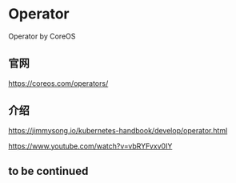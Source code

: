 # Operator
Operator by CoreOS



##  官网

https://coreos.com/operators/  



## 介绍

https://jimmysong.io/kubernetes-handbook/develop/operator.html    


https://www.youtube.com/watch?v=vbRYFvxv0IY    


## to be continued
